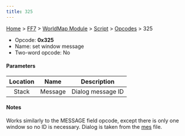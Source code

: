 ```yaml
---
title: 325
---
```


[Home](Main%20Page.md) > [FF7](FF7.md) > [WorldMap Module](FF7/WorldMap%20Module.md) > [Script](FF7/WorldMap%20Module/Script.md) > [Opcodes](FF7/WorldMap%20Module/Script/Opcodes.md) > 325

-   Opcode: **0x325**
-   Name: set window message
-   Two-word opcode: No

#### Parameters

| Location |  Name   |    Description    |
|:--------:|:-------:|:-----------------:|
|  Stack   | Message | Dialog message ID |

#### Notes

Works similarly to the MESSAGE field opcode, except there is only one
window so no ID is necessary. Dialog is taken from the [mes][] file.

  [mes]: ../../../../WorldMap%20Module/Dialog.md "wikilink"
